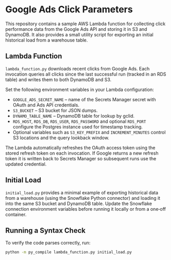 # Google Ads Click Parameters

This repository contains a sample AWS Lambda function for collecting click
performance data from the Google Ads API and storing it in S3 and DynamoDB.
It also provides a small utility script for exporting an initial historical
load from a warehouse table.

## Lambda Function

`lambda_function.py` downloads recent clicks from Google Ads. Each invocation
queries all clicks since the last successful run (tracked in an RDS table) and
writes them to both DynamoDB and S3.

Set the following environment variables in your Lambda configuration:

- `GOOGLE_ADS_SECRET_NAME` – name of the Secrets Manager secret with OAuth
  and Ads API credentials.
- `S3_BUCKET` – S3 bucket for JSON dumps.
- `DYNAMO_TABLE_NAME` – DynamoDB table for lookup by gclid.
- `RDS_HOST`, `RDS_DB`, `RDS_USER`, `RDS_PASSWORD` and optional `RDS_PORT`
  configure the Postgres instance used for timestamp tracking.
- Optional variables such as `S3_KEY_PREFIX` and `INCREMENT_MINUTES` control
  S3 locations and the query lookback window.

The Lambda automatically refreshes the OAuth access token using the stored
refresh token on each invocation. If Google returns a new refresh token it is
written back to Secrets Manager so subsequent runs use the updated credential.

## Initial Load

`initial_load.py` provides a minimal example of exporting historical data from a
warehouse (using the Snowflake Python connector) and loading it into the same
S3 bucket and DynamoDB table. Update the Snowflake connection environment
variables before running it locally or from a one‑off container.

## Running a Syntax Check

To verify the code parses correctly, run:

```bash
python -m py_compile lambda_function.py initial_load.py
```
